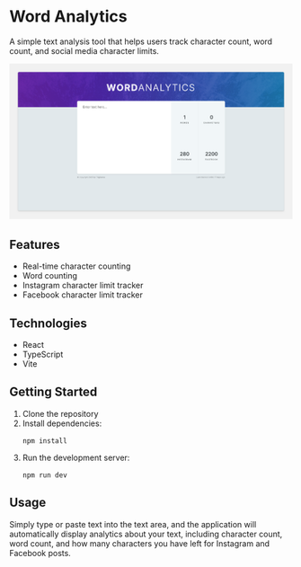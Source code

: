 # Word Analytics

A simple text analysis tool that helps users track character count, word count, and social media character limits.

![Word Analytics preview](/public/preview-image.png)

## Features

- Real-time character counting
- Word counting
- Instagram character limit tracker
- Facebook character limit tracker

## Technologies

- React
- TypeScript
- Vite

## Getting Started

1. Clone the repository
2. Install dependencies:
   ```
   npm install
   ```
3. Run the development server:
   ```
   npm run dev
   ```

## Usage

Simply type or paste text into the text area, and the application will automatically display analytics about your text, including character count, word count, and how many characters you have left for Instagram and Facebook posts.
